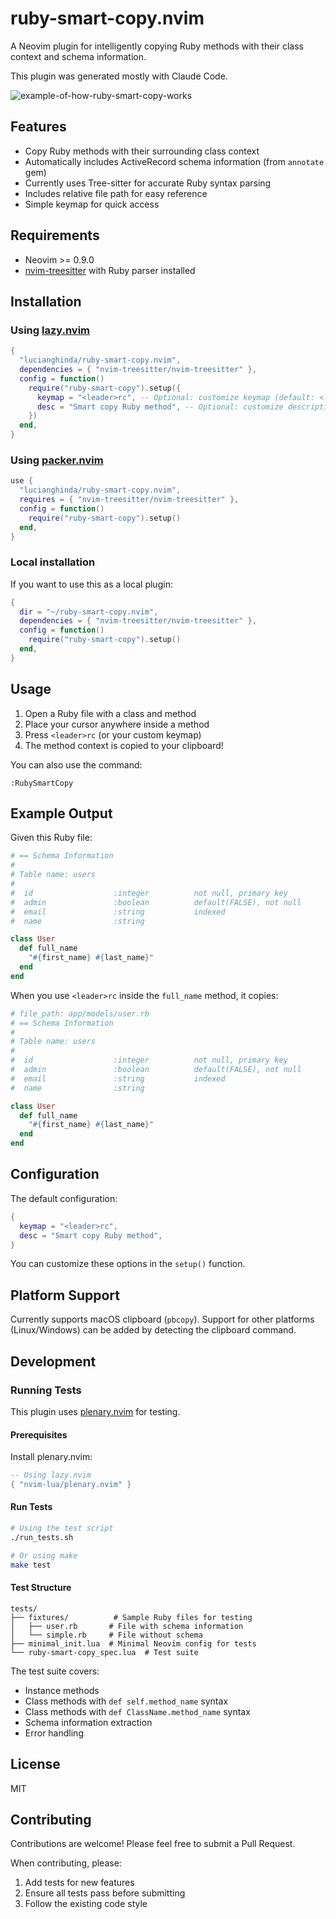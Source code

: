 # ruby-smart-copy.nvim

A Neovim plugin for intelligently copying Ruby methods with their class context and schema information.

This plugin was generated mostly with Claude Code.

![example-of-how-ruby-smart-copy-works](https://github.com/user-attachments/assets/012b74a2-16ea-4fc9-b5c8-1e74bfa2b1fa)

## Features

- Copy Ruby methods with their surrounding class context
- Automatically includes ActiveRecord schema information (from `annotate` gem)
- Currently uses Tree-sitter for accurate Ruby syntax parsing
- Includes relative file path for easy reference
- Simple keymap for quick access

## Requirements

- Neovim >= 0.9.0
- [nvim-treesitter](https://github.com/nvim-treesitter/nvim-treesitter) with Ruby parser installed

## Installation

### Using [lazy.nvim](https://github.com/folke/lazy.nvim)

```lua
{
  "lucianghinda/ruby-smart-copy.nvim",
  dependencies = { "nvim-treesitter/nvim-treesitter" },
  config = function()
    require("ruby-smart-copy").setup({
      keymap = "<leader>rc", -- Optional: customize keymap (default: <leader>rc)
      desc = "Smart copy Ruby method", -- Optional: customize description
    })
  end,
}
```

### Using [packer.nvim](https://github.com/wbthomason/packer.nvim)

```lua
use {
  "lucianghinda/ruby-smart-copy.nvim",
  requires = { "nvim-treesitter/nvim-treesitter" },
  config = function()
    require("ruby-smart-copy").setup()
  end,
}
```

### Local installation

If you want to use this as a local plugin:

```lua
{
  dir = "~/ruby-smart-copy.nvim",
  dependencies = { "nvim-treesitter/nvim-treesitter" },
  config = function()
    require("ruby-smart-copy").setup()
  end,
}
```

## Usage

1. Open a Ruby file with a class and method
2. Place your cursor anywhere inside a method
3. Press `<leader>rc` (or your custom keymap)
4. The method context is copied to your clipboard!

You can also use the command:
```vim
:RubySmartCopy
```

## Example Output

Given this Ruby file:

```ruby
# == Schema Information
#
# Table name: users
#
#  id                  :integer          not null, primary key
#  admin               :boolean          default(FALSE), not null
#  email               :string           indexed
#  name                :string

class User
  def full_name
    "#{first_name} #{last_name}"
  end
end
```

When you use `<leader>rc` inside the `full_name` method, it copies:

```ruby
# file_path: app/models/user.rb
# == Schema Information
#
# Table name: users
#
#  id                  :integer          not null, primary key
#  admin               :boolean          default(FALSE), not null
#  email               :string           indexed
#  name                :string

class User
  def full_name
    "#{first_name} #{last_name}"
  end
end
```

## Configuration

The default configuration:

```lua
{
  keymap = "<leader>rc",
  desc = "Smart copy Ruby method",
}
```

You can customize these options in the `setup()` function.

## Platform Support

Currently supports macOS clipboard (`pbcopy`). Support for other platforms (Linux/Windows) can be added by detecting the clipboard command.

## Development

### Running Tests

This plugin uses [plenary.nvim](https://github.com/nvim-lua/plenary.nvim) for testing.

#### Prerequisites

Install plenary.nvim:

```lua
-- Using lazy.nvim
{ "nvim-lua/plenary.nvim" }
```

#### Run Tests

```bash
# Using the test script
./run_tests.sh

# Or using make
make test
```

#### Test Structure

```
tests/
├── fixtures/          # Sample Ruby files for testing
│   ├── user.rb       # File with schema information
│   └── simple.rb     # File without schema
├── minimal_init.lua  # Minimal Neovim config for tests
└── ruby-smart-copy_spec.lua  # Test suite
```

The test suite covers:
- Instance methods
- Class methods with `def self.method_name` syntax
- Class methods with `def ClassName.method_name` syntax
- Schema information extraction
- Error handling

## License

MIT

## Contributing

Contributions are welcome! Please feel free to submit a Pull Request.

When contributing, please:
1. Add tests for new features
2. Ensure all tests pass before submitting
3. Follow the existing code style
